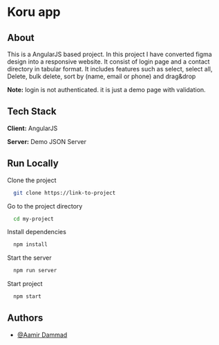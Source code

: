 
# Koru app



## About

This is a AngularJS based project. In this project I have converted figma design into a responsive website. It consist of login page and a contact directory in tabular format. It includes features such as select, select all, Delete, bulk delete, sort by (name, email or phone) and drag&drop

**Note:** login is not authenticated. it is just a demo page with validation.


## Tech Stack

**Client:** AngularJS

**Server:** Demo JSON Server


## Run Locally

Clone the project

```bash
  git clone https://link-to-project
```

Go to the project directory

```bash
  cd my-project
```

Install dependencies

```bash
  npm install
```

Start the server

```bash
  npm run server
```

Start project

```bash
  npm start
```


## Authors

- [@Aamir Dammad](https://github.com/NSQ1point0)

